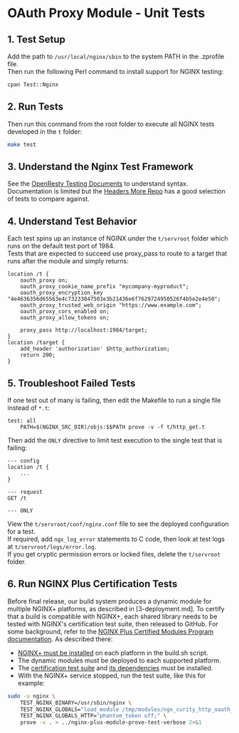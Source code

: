 # OAuth Proxy Module - Unit Tests

## 1. Test Setup

Add the path to `/usr/local/nginx/sbin` to the system PATH in the .zprofile file.\
Then run the following Perl command to install support for NGINX testing:

```bash
cpan Test::Nginx
```

## 2. Run Tests

Then run this command from the root folder to execute all NGINX tests developed in the `t` folder:

```bash
make test
```

## 3. Understand the Nginx Test Framework

See the [OpenResty Testing Documents](https://openresty.gitbooks.io/programming-openresty/content/testing/preparing-tests.html) to understand syntax.\
Documentation is limited but the [Headers More Repo](https://github.com/openresty/headers-more-nginx-module/tree/master/t) has a good selection of tests to compare against.

## 4. Understand Test Behavior

Each test spins up an instance of NGINX under the `t/servroot` folder which runs on the default test port of 1984.\
Tests that are expected to succeed use proxy_pass to route to a target that runs after the module and simply returns:

```nginx
location /t {
    oauth_proxy on;
    oauth_proxy_cookie_name_prefix "mycompany-myproduct";
    oauth_proxy_encryption_key "4e4636356d65563e4c73233847503e3b21436e6f7629724950526f4b5e2e4e50";
    oauth_proxy_trusted_web_origin "https://www.example.com";
    oauth_proxy_cors_enabled on;
    oauth_proxy_allow_tokens on;
    
    proxy_pass http://localhost:1984/target;
}
location /target {
    add_header 'authorization' $http_authorization;
    return 200;
}
```

## 5. Troubleshoot Failed Tests

If one test out of many is failing, then edit the Makefile to run a single file instead of `*.t`:

```text
test: all
	PATH=$(NGINX_SRC_DIR)/objs:$$PATH prove -v -f t/http_get.t
```

Then add the `ONLY` directive to limit test execution to the single test that is failing:

```text
--- config
location /t {
    ...
}

--- request
GET /t

--- ONLY
```

View the `t/servroot/conf/nginx.conf` file to see the deployed configuration for a test.\
If required, add `ngx_log_error` statements to C code, then look at test logs at `t/servroot/logs/error.log`.\
If you get cryptic permission errors or locked files, delete the `t/servroot` folder.

## 6. Run NGINX Plus Certification Tests

Before final release, our build system produces a dynamic module for multiple NGINX+ platforms, as described in [3-deployment.md]. To certify that a build is compatible with NGINX+, each shared library needs to be tested with NGINX's certification test suite, then released to GitHub. For some background, refer to the [NGINX Plus Certified Modules Program documentation](https://www.nginx.com/partners/certified-module-program-documentation/#tech-doc-instructions-building). As described there:

- [NGINX+ must be installed](https://docs.nginx.com/nginx/admin-guide/installing-nginx/installing-nginx-plus/) on each platform in the build.sh script.
- The dynamic modules must be deployed to each supported platform. 
- The [certification test suite](https://www.nginx.com/partners/certified-module-program-documentation/#tech-doc-instructions-self-cert) and [its dependencies](https://www.nginx.com/partners/certified-module-program-documentation/#appendix) must be installed.
- With the NGINX+ service stopped, run the test suite, like this for example:

```sh
sudo -u nginx \
    TEST_NGINX_BINARY=/usr/sbin/nginx \
    TEST_NGINX_GLOBALS="load_module /tmp/modules/ngx_curity_http_oauth_proxy_module.so;" \
    TEST_NGINX_GLOBALS_HTTP="phantom_token off;" \
    prove -v . > ../nginx-plus-module-prove-test-verbose 2>&1
```
